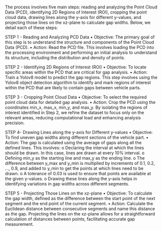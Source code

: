 The process involves five main steps: reading and analyzing the Point Cloud Data (PCD), identifying 2D Regions of Interest (ROI), cropping the point cloud data, drawing lines along the y-axis for different y-values, and projecting those lines on the xz-plane to calculate gap widths. Below, we detail each of these steps:

STEP 1 - Reading and Analyzing PCD Data
•	Objective: The primary goal of this step is to understand the structure and components of the Point Cloud Data (PCD).
•	Action: Read the PCD file. This involves loading the PCD into the processing environment and performing an initial analysis to understand its structure, including the distribution and density of points.


STEP 2 - Identifying 2D Regions of Interest (ROI)
•	Objective: To locate specific areas within the PCD that are critical for gap analysis.
•	Action: Train a Yolov8 model to predict the gap regions. This step involves using the Yolov8 object detection algorithm to identify and mark regions of interest within the PCD that are likely to contain gaps between vehicle parts.


STEP 3 - Cropping Point Cloud Data
•	Objective: To select the required point cloud data for detailed gap analysis.
•	Action: Crop the PCD using the coordinates min_x, max_x, min_y, and max_y. By isolating the regions of interest identified in Step 2, we refine the dataset to focus only on the relevant areas, reducing computational load and enhancing analysis precision.


STEP 4- Drawing Lines along the y-axis for Different y-values
•	Objective: To find uneven gap widths along different sections of the vehicle part.
•	Action: The gap is calculated using the average of gaps along all the defined lines. This involves:
o	Declaring the interval at which the lines should be drawn. In this case, lines are drawn at every 10% interval.
o	Defining min_y as the starting line and max_y as the ending line.
o	The difference between y_max and y_min is multiplied by increments of 0.1, 0.2, ..., 0.9, and added to y_min to get the points at which lines need to be drawn.
o	A tolerance of 0.03 is used to ensure that points are available at the given y-values.
o	Drawing these lines along the y-axis helps in identifying variations in gap widths across different segments.


STEP 5 - Projecting Those Lines on the xz-plane
•	Objective: To calculate the gap width, defined as the difference between the start point of the next segment and the end point of the current segment.
•	Action: Calculate the Euclidean distance between consecutive segments and name this distance as the gap. Projecting the lines on the xz-plane allows for a straightforward calculation of distances between points, facilitating accurate gap measurement.
